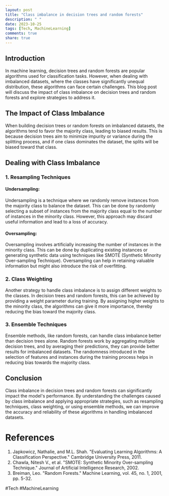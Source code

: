 ```yaml
---
layout: post
title: "Class imbalance in decision trees and random forests"
description: " "
date: 2023-10-25
tags: [Tech, MachineLearning]
comments: true
share: true
---
```


## Introduction

In machine learning, decision trees and random forests are popular algorithms used for classification tasks. However, when dealing with imbalanced datasets, where the classes have significantly unequal distribution, these algorithms can face certain challenges. This blog post will discuss the impact of class imbalance on decision trees and random forests and explore strategies to address it.

## The Impact of Class Imbalance

When building decision trees or random forests on imbalanced datasets, the algorithms tend to favor the majority class, leading to biased results. This is because decision trees aim to minimize impurity or variance during the splitting process, and if one class dominates the dataset, the splits will be biased toward that class.

## Dealing with Class Imbalance

### 1. Resampling Techniques

#### Undersampling:

Undersampling is a technique where we randomly remove instances from the majority class to balance the dataset. This can be done by randomly selecting a subset of instances from the majority class equal to the number of instances in the minority class. However, this approach may discard useful information and lead to a loss of accuracy.

#### Oversampling:

Oversampling involves artificially increasing the number of instances in the minority class. This can be done by duplicating existing instances or generating synthetic data using techniques like SMOTE (Synthetic Minority Over-sampling Technique). Oversampling can help in retaining valuable information but might also introduce the risk of overfitting.

### 2. Class Weighting

Another strategy to handle class imbalance is to assign different weights to the classes. In decision trees and random forests, this can be achieved by providing a weight parameter during training. By assigning higher weights to the minority class, the algorithms can give it more importance, thereby reducing the bias toward the majority class.

### 3. Ensemble Techniques

Ensemble methods, like random forests, can handle class imbalance better than decision trees alone. Random forests work by aggregating multiple decision trees, and by averaging their predictions, they can provide better results for imbalanced datasets. The randomness introduced in the selection of features and instances during the training process helps in reducing bias towards the majority class.

## Conclusion

Class imbalance in decision trees and random forests can significantly impact the model's performance. By understanding the challenges caused by class imbalance and applying appropriate strategies, such as resampling techniques, class weighting, or using ensemble methods, we can improve the accuracy and reliability of these algorithms in handling imbalanced datasets.

# References

1. Japkowicz, Nathalie, and M.L. Shah. "Evaluating Learning Algorithms: A Classification Perspective." Cambridge University Press, 2011.
2. Chawla, Nitesh V., et al. "SMOTE: Synthetic Minority Over-sampling Technique." Journal of Artificial Intelligence Research, 2002.
3. Breiman, Leo. "Random Forests." Machine Learning, vol. 45, no. 1, 2001, pp. 5-32.

#Tech #MachineLearning